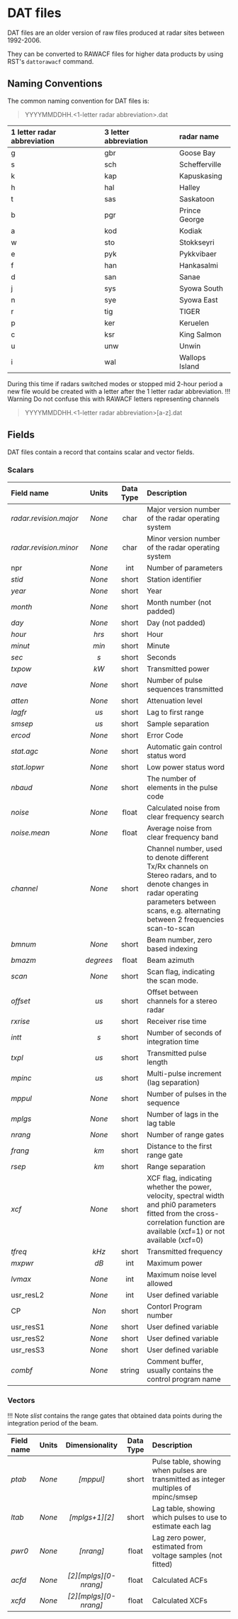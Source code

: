 <!-- Copyright (C) 2020 SuperDARN Canada, University of Saskatchewan 
author(s): Marina Schmidt 

Disclaimer: License under GNU v3.0, the file is found in the root directory under LICENSE 

-->
# DAT files 

DAT files are an older version of raw files produced at radar sites between 1992-2006. 

They can be converted to RAWACF files for higher data products by using RST's `dattorawacf` command.

## Naming Conventions

The common naming convention for DAT files is:

> YYYYMMDDHH.<1-letter radar abbreviation>.dat

| 1 letter radar abbreviation | 3 letter abbreviation | radar name     |
| :----                       | :---                  | :---           |
| g                           | gbr                   | Goose Bay      |
| s                           | sch                   | Schefferville  |
| k                           | kap                   | Kapuskasing    |
| h                           | hal                   | Halley         |
| t                           | sas                   | Saskatoon      |
| b                           | pgr                   | Prince George  |
| a                           | kod                   | Kodiak         |
| w                           | sto                   | Stokkseyri     |
| e                           | pyk                   | Pykkvibaer     |
| f                           | han                   | Hankasalmi     |
| d                           | san                   | Sanae          |
| j                           | sys                   | Syowa South    |
| n                           | sye                   | Syowa East     |
| r                           | tig                   | TIGER          |
| p                           | ker                   | Keruelen       |
| c                           | ksr                   | King Salmon    |
| u                           | unw                   | Unwin          |
| i                           | wal                   | Wallops Island |


During this time if radars switched modes or stopped mid 2-hour period a new file would be created with a letter after the 1 letter radar abbreviation.
!!! Warning
    Do not confuse this with RAWACF letters representing channels

> YYYYMMDDHH.<1-letter radar abbreviation>[a-z].dat

## Fields

DAT files contain a record that contains scalar and vector fields. 

### Scalars

| Field name             | Units     | Data Type | Description                                                                                                                                                                                      |
| :----------            | :-----:   | :-------: | :---                                                                                                                                                                                             |
| *radar.revision.major* | *None*    | char      | Major version number of the radar operating system                                                                                                                                               |
| *radar.revision.minor* | *None*    | char      | Minor version number of the radar operating system                                                                                                                                               |
| npr                    | *None*    | int       | Number of parameters                                                                                                                                                                             |
| *stid*                 | *None*    | short     | Station identifier                                                                                                                                                                               |
| *year*                 | *None*    | short     | Year                                                                                                                                                                                             |
| *month*                | *None*    | short     | Month number (not padded)                                                                                                                                                                        |
| *day*                  | *None*    | short     | Day (not padded)                                                                                                                                                                                 |
| *hour*                 | *hrs*     | short     | Hour                                                                                                                                                                                             |
| *minut*                | *min*     | short     | Minute                                                                                                                                                                                           |
| *sec*                  | *s*       | short     | Seconds                                                                                                                                                                                          |
| *txpow*                | *kW*      | short     | Transmitted power                                                                                                                                                                                |
| *nave*                 | *None*    | short     | Number of pulse sequences transmitted                                                                                                                                                            |
| *atten*                | *None*    | short     | Attenuation level                                                                                                                                                                                |
| *lagfr*                | *us*      | short     | Lag to first range                                                                                                                                                                               |
| *smsep*                | *us*      | short     | Sample separation                                                                                                                                                                                |
| *ercod*                | *None*    | short     | Error Code                                                                                                                                                                                       |
| *stat.agc*             | *None*    | short     | Automatic gain control status word                                                                                                                                                               |
| *stat.lopwr*           | *None*    | short     | Low power status word                                                                                                                                                                            |
| *nbaud*                | *None*    | short     | The number of elements in the pulse code                                                                                                                                                         |
| *noise*                | *None*    | float     | Calculated noise from clear frequency search                                                                                                                                                     |
| *noise.mean*           | *None*    | float     | Average noise from clear frequency band                                                                                                                                                          |
| *channel*              | *None*    | short     | Channel number, used to denote different Tx/Rx channels on Stereo radars, and to denote changes in radar operating parameters between scans, e.g. alternating between 2 frequencies scan-to-scan |
| *bmnum*                | *None*    | short     | Beam number, zero based indexing                                                                                                                                                                 |
| *bmazm*                | *degrees* | float     | Beam azimuth                                                                                                                                                                                     |
| *scan*                 | *None*    | short     | Scan flag, indicating the scan mode.                                                                                                                                                             |
| *offset*               | *us*      | short     | Offset between channels for a stereo radar                                                                                                                                                       |
| *rxrise*               | *us*      | short     | Receiver rise time                                                                                                                                                                               |
| *intt*                 | *s*       | short     | Number of seconds of integration time                                                                                                                                                            |
| *txpl*                 | *us*      | short     | Transmitted pulse length                                                                                                                                                                         |
| *mpinc*                | *us*      | short     | Multi-pulse increment (lag separation)                                                                                                                                                           |
| *mppul*                | *None*    | short     | Number of pulses in the sequence                                                                                                                                                                 |
| *mplgs*                | *None*    | short     | Number of lags in the lag table                                                                                                                                                                  |
| *nrang*                | *None*    | short     | Number of range gates                                                                                                                                                                            |
| *frang*                | *km*      | short     | Distance to the first range gate                                                                                                                                                                 |
| *rsep*                 | *km*      | short     | Range separation                                                                                                                                                                                 |
| *xcf*                  | *None*    | short     | XCF flag, indicating whether the power, velocity, spectral width and phi0 parameters fitted from the cross-correlation function are available (xcf=1) or not available (xcf=0)                   |
| *tfreq*                | *kHz*     | short     | Transmitted frequency                                                                                                                                                                            |
| *mxpwr*                | *dB*      | int       | Maximum power                                                                                                                                                                                    |
| *lvmax*                | *None*    | int       | Maximum noise level allowed                                                                                                                                                                      |
| usr_resL2              | *None*    | int       | User defined variable                                                                                                                                                                            |
| CP                     | *Non*     | short     | Contorl Program number                                                                                                                                                                           |
| usr_resS1              | *None*    | short     | User defined variable                                                                                                                                                                            |
| usr_resS2              | *None*    | short     | User defined variable                                                                                                                                                                            |
| usr_resS3              | *None*    | short     | User defined variable                                                                                                                                                                            |
| *combf*                | *None*    | string    | Comment buffer, usually contains the control program name                                                                                                                                        |


### Vectors 

!!! Note
    *slist* contains the range gates that obtained data points during the integration period of the beam. 

| Field name  | Units    | Dimensionality | Data Type   | Description                                                                 |
| :---------- | :-----:  | :-------:      | :---:       | :---                                                                        |
| *ptab*      | *None*   | *[mppul]*      | short       | Pulse table, showing when pulses are transmitted as integer multiples of mpinc/smsep                                                              |
| *ltab*      | *None*   | *[mplgs+1][2]* | short       | Lag table, showing which pulses to use to estimate each lag                 |
| *pwr0*      | *None*     | *[nrang]*      | float       | Lag zero power, estimated from voltage samples (not fitted)  |
| *acfd*      | *None*   | *[2][mplgs][0-nrang]*    | float       | Calculated ACFs                                                             |
| *xcfd*      | *None*   | *[2][mplgs][0-nrang]*    | float       | Calculated XCFs                                                             |


